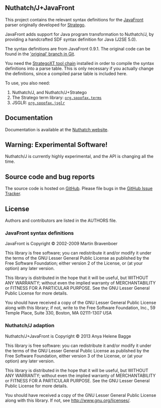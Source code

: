 ## Nuthatch/J+JavaFront

This project contains the relevant syntax definitions for the
[JavaFront](http://strategoxt.org/Stratego/JavaFront) parser originally
developed for [Stratego](http://strategoxt.org/).

JavaFront adds support for Java program transformation to Nuthatch/J, by
providing a handcrafted SDF syntax definition for Java (J2SE 5.0).

The syntax definitions are from JavaFront 0.9.1. The original
code can be found in the ['original' branch in Git](https://github.com/nuthatchery/nuthatch-javafront/tree/original).

You need the [StrategoXT tool chain](http://strategoxt.org/) installed in order to compile
the syntax definitions into a parse table. This is only necessary
if you actually change the definitions, since a compiled parse table
is included here.

To use, you also need:

1. Nuthatch/J, and Nuthatch/J+Stratego
2. The Stratego term library:
     [`org.spoofax.terms`](https://svn.strategoxt.org/repos/StrategoXT/spoofax/trunk/spoofax/org.spoofax.terms)
2. JSGLR: 
     [`org.spoofax.jsglr`](https://svn.strategoxt.org/repos/StrategoXT/spoofax/trunk/spoofax/org.spoofax.jsglr)

## Documentation

Documentation is available at the [Nuthatch website](http://nuthatchery.org/docs/).

## Warning: Experimental Software!

Nuthatch/J is currently highly experimental, and the API is changing all the time.

## Source code and bug reports

The source code is hosted on [GitHub](https://github.com/nuthatchery/nuthatch-javafront).
Please file bugs in the [GitHub Issue Tracker](https://github.com/nuthatchery/nuthatch-javafront/issues).

## License
  Authors and contributors are listed in the AUTHORS file.

### JavaFront syntax definitions
  JavaFront is Copyright © 2002-2009 Martin Bravenboer
  
  This library is free software; you can redistribute it and/or
  modify it under the terms of the GNU Lesser General Public
  License as published by the Free Software Foundation; either
  version 2 of the License, or (at your option) any later version.
  
  This library is distributed in the hope that it will be useful,
  but WITHOUT ANY WARRANTY; without even the implied warranty of
  MERCHANTABILITY or FITNESS FOR A PARTICULAR PURPOSE.  See the GNU
  Lesser General Public License for more details.
  
  You should have received a copy of the GNU Lesser General Public
  License along with this library; if not, write to the Free Software
  Foundation, Inc., 59 Temple Place, Suite 330, Boston, MA 02111-1307 USA

### Nuthatch/J adaption
  Nuthatch/J+JavaFront is Copyright © 2013 Anya Helene Bagge
  
  This library is free software: you can redistribute it and/or modify
  it under the terms of the GNU Lesser General Public License as
  published by the Free Software Foundation, either version 3 of the
  License, or (at your option) any later version.

  This library is distributed in the hope that it will be useful,
  but WITHOUT ANY WARRANTY; without even the implied warranty of
  MERCHANTABILITY or FITNESS FOR A PARTICULAR PURPOSE.  See the
  GNU Lesser General Public License for more details.

  You should have received a copy of the GNU Lesser General Public License
  along with this library.  If not, see <http://www.gnu.org/licenses/>.
